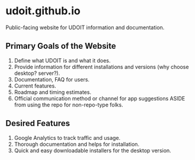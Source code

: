 # udoit.github.io
Public-facing website for UDOIT information and documentation.

## Primary Goals of the Website

1. Define what UDOIT is and what it does.
2. Provide information for different installations and versions (why choose desktop? server?).
3. Documentation, FAQ for users.
4. Current features.
5. Roadmap and timing estimates.
6. Official communication method or channel for app suggestions ASIDE from using the repo for non-repo-type folks.

## Desired Features

1. Google Analytics to track traffic and usage.
2. Thorough documentation and helps for installation.
3. Quick and easy downloadable installers for the desktop version.